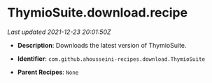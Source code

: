 # ThymioSuite.download.recipe

_Last updated 2021-12-23 20:01:50Z_

- **Description**: Downloads the latest version of ThymioSuite.

- **Identifier**: `com.github.ahousseini-recipes.download.ThymioSuite`

- **Parent Recipes**: `None`
